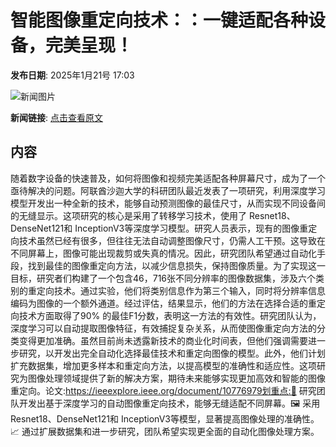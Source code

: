 # 智能图像重定向技术：：一键适配各种设备，完美呈现！

**发布日期**: 2025年1月21号 17:03

![新闻图片](https://upload.chinaz.com/2025/0121/6387307574771040449718815.png)

**新闻链接**: [点击查看原文](https://www.aibase.com/zh/news/14901)

## 内容

随着数字设备的快速普及，如何将图像和视频完美适配各种屏幕尺寸，成为了一个亟待解决的问题。阿联酋沙迦大学的科研团队最近发表了一项研究，利用深度学习模型开发出一种全新的技术，能够自动预测图像的最佳尺寸，从而实现不同设备间的无缝显示。这项研究的核心是采用了转移学习技术，使用了 Resnet18、DenseNet121和 InceptionV3等深度学习模型。研究人员表示，现有的图像重定向技术虽然已经有很多，但往往无法自动调整图像尺寸，仍需人工干预。这导致在不同屏幕上，图像可能出现裁剪或失真的情况。因此，研究团队希望通过自动化手段，找到最佳的图像重定向方法，以减少信息损失，保持图像质量。为了实现这一目标，研究者们构建了一个包含46，716张不同分辨率的图像数据集，涉及六个类别的重定向技术。通过实验，他们将类别信息作为第三个输入，同时将分辨率信息编码为图像的一个额外通道。经过评估，结果显示，他们的方法在选择合适的重定向技术方面取得了90% 的最佳F1分数，表明这一方法的有效性。研究团队认为，深度学习可以自动提取图像特征，有效捕捉复杂关系，从而使图像重定向方法的分类变得更加准确。虽然目前尚未透露新技术的商业化时间表，但他们强调需要进一步研究，以开发出完全自动化选择最佳技术和重定向图像的模型。此外，他们计划扩充数据集，增加更多样本和重定向方法，以提高模型的准确性和适应性。这项研究为图像处理领域提供了新的解决方案，期待未来能够实现更加高效和智能的图像重定向。论文:https://ieeexplore.ieee.org/document/10776979划重点:🌟 研究团队开发出基于深度学习的自动图像重定向技术，能够无缝适配不同屏幕。🖼️ 采用 Resnet18、DenseNet121和 InceptionV3等模型，显著提高图像处理的准确性。📈 通过扩展数据集和进一步研究，团队希望实现更全面的自动化图像处理方案。
